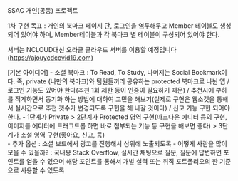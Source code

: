 SSAC 개인(공동) 프로젝트

1차 구현 목표 : 개인의 북마크 페이지
단, 로그인을 염두해두고 Member 테이블도 생성되어 있어야 하며, Member테이블과 각 북마크 별 테이블이 구성되어 있어야 한다.

서버는 NCLOUD대신 오라클 클라우드 서버를 이용할 예정입니다 (https://ajouycdcovid19.com)

[기본 아이디어]
    - 소셜 북마크 : To Read, To Study, 나머지는 Social Bookmark이다. 즉, private (나만의 북마크)와 팀원들끼리 공유하는 protected 북마크로 나뉜 앱 / 로그인 기능도 있어야 한다(추천 1회 제한 등이 인증이 필요하기 때문) / 추천시에 부하를 적게하면서 동기화 하는 방법에 대하여 고민을 해보기(실제로 구현은 웹소켓을 통해서 실시간으로 추천 갯수가 변경되도록 구현을 해 나갈 것이다) / 신고 기능 구현 되어야 한다.
        - 1단계가 Private > 2단계가 Protected 영역 구현(마크다운 에디터 등의 구현, 이미지를 에디터에 드래그드롭 하면 바로 첨부되는 기능 등 구현을 해보면 좋다) > 3단계가 소셜 영역 구현(좋아요, 신고, 등)  
        - 추가 옵션 : 소셜 보드에서 광고를 진행해서 상위에 노출되도록
        - 어떻게 사람을 많이 모을 수 있을까? : 국내용 Stack Overflow, 실시간 채팅으로 질문, 질문에 답변하면 포인트를 얻을 수 있으며 해당 포인트를 통해서 개발 실력 또는 취직 포트폴리오의 한 기준으로 사용할 수 있도록